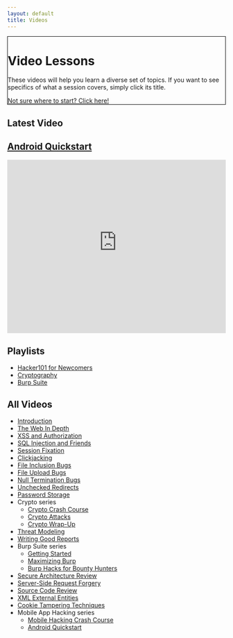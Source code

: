 ```yaml
---
layout: default
title: Videos
---
```


<div class="container-fluid">
	<div class="position-relative overflow-hidden row mb-5 text-center bg-light text-dark" style="border: 1px solid black">
		<div class="col">
			<h1 class="display-5 font-weight-normal">Video Lessons</h1>
			<p class="lead font-weight-normal">These videos will help you learn a diverse set of topics.  If you want to see specifics of what a session covers, simply click its title.</p>
			<a class="btn btn-success mb-2" href="resources#2">Not sure where to start? Click here!</a>
		</div>
		<div class="product-device box-shadow d-none d-md-block"></div>
		<div class="product-device product-device-2 box-shadow d-none d-md-block"></div>
	</div>
</div>
<div class="container-fluid pt-3">
	<div class="row">
		<div class="col-sm-50 mb-4 pb-2 text-center text-white">
			<div class="mb-0">
				<h2 class="display-5">Latest Video</h2>
				<h2 class="display-5 text-white"><a href="sessions/android_quickstart">Android Quickstart</a></h2>
			</div>
			<iframe id="ytplayer" type="text/html" width="100%" height="400" src="https://www.youtube-nocookie.com/embed/y0O3sCX9ftM?rel=0&autoplay=0&origin={{ site.url }}" frameborder="0"></iframe>
		</div>
		<div class="col-sm-28 mb-4 pb-2 border-left border-success">
			<h2 class="display-5">Playlists</h2>
			<ul>
				<li><a href="playlists/newcomers">Hacker101 for Newcomers</a></li>
				<li><a href="playlists/cryptography">Cryptography</a></li>
				<li><a href="playlists/burp_suite">Burp Suite</a></li>
			</ul>
			<h2 class="display-5">All Videos</h2>
			<ul>
				<li><a href="sessions/introduction">Introduction</a></li>
				<li><a href="sessions/web_in_depth">The Web In Depth</a></li>
				<li><a href="sessions/xss">XSS and Authorization</a></li>
				<li><a href="sessions/sqli">SQL Injection and Friends</a></li>
				<li><a href="sessions/session_fixation">Session Fixation</a></li>
				<li><a href="sessions/clickjacking">Clickjacking</a></li>
				<li><a href="sessions/file_inclusion">File Inclusion Bugs</a></li>
				<li><a href="sessions/file_uploads">File Upload Bugs</a></li>
				<li><a href="sessions/null_termination">Null Termination Bugs</a></li>
				<li><a href="sessions/unchecked_redirects">Unchecked Redirects</a></li>
				<li><a href="sessions/password_storage">Password Storage</a></li>
				<li>Crypto series
					<ul>
						<li><a href="sessions/crypto_crash_course">Crypto Crash Course</a></li>
						<li><a href="sessions/crypto_attacks">Crypto Attacks</a></li>
						<li><a href="sessions/crypto_wrap-up">Crypto Wrap-Up</a></li>
					</ul>
				</li>
				<li><a href="sessions/threat_modeling">Threat Modeling</a></li>
				<li><a href="sessions/good_reports">Writing Good Reports</a></li>
				<li>Burp Suite series
					<ul>
						<li><a href="sessions/burp101">Getting Started</a></li>
						<li><a href="sessions/burp201">Maximizing Burp</a></li>
						<li><a href="sessions/burp301">Burp Hacks for Bounty Hunters</a></li>
					</ul>
				</li>
				<li><a href="sessions/secure_architecture">Secure Architecture Review</a></li>
				<li><a href="sessions/ssrf">Server-Side Request Forgery</a></li>
				<li><a href="sessions/source_review">Source Code Review</a></li>
				<li><a href="sessions/xxe">XML External Entities</a></li>
				<li><a href="sessions/cookie_tampering">Cookie Tampering Techniques</a></li>
				<li>Mobile App Hacking series
					<ul>
						<li><a href="sessions/mobile_crash_course">Mobile Hacking Crash Course</a></li>
						<li><a href="sessions/android_quickstart">Android Quickstart</a></li>
					</ul>
				</li>
			</ul>
		</div>
	</div>
</div>